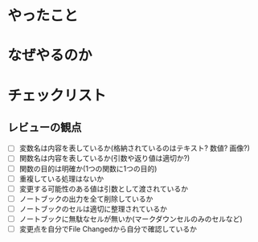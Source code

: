 # やったこと

<!-- 手段を具体的に書く -->

# なぜやるのか

<!-- なぜその変更が必要なのかを書く -->

# チェックリスト

## レビューの観点

<!-- PRを作成したあとにこのチェックリストを確認してください -->

- [ ] 変数名は内容を表しているか(格納されているのはテキスト? 数値? 画像?)
- [ ] 関数名は内容を表しているか(引数や返り値は適切か?)
- [ ] 関数の目的は明確か(1つの関数に1つの目的)
- [ ] 重複している処理はないか
- [ ] 変更する可能性のある値は引数として渡されているか
- [ ] ノートブックの出力を全て削除しているか
- [ ] ノートブックのセルは適切に整理されているか
- [ ] ノートブックに無駄なセルが無いか(マークダウンセルのみのセルなど)
- [ ] 変更点を自分でFile Changedから自分で確認しているか
